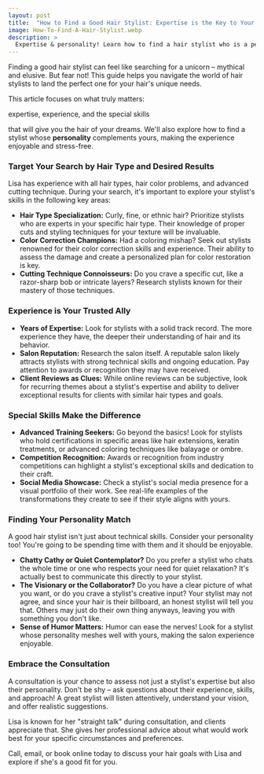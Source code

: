 ```yaml
---
layout: post
title:  "How to Find a Good Hair Stylist: Expertise is the Key to Your Dream Hair"
image: How-To-Find-A-Hair-Stylist.webp
description: >
  Expertise & personality! Learn how to find a hair stylist who is a perfect match for your personality and has the knowledge & skills to give you stunning hair.
---
```


<div class="article-text">
  <section class="intro">
  <p>
  Finding a good hair stylist can feel like searching for a unicorn – mythical and elusive. But fear not! This guide helps you navigate the world of hair stylists to land the perfect one for your hair's unique needs.
  </p>
  <p>
  This article focuses on what truly matters: <p>expertise, experience, and the special skills</p> that will give you the hair of your dreams. We'll also explore how to find a stylist whose <b>personality</b> complements yours, making the experience enjoyable and stress-free.
  </p>
  </section>
  <!--excerpt-->
  <h3 class="lead" id="target">
  Target Your Search by Hair Type and Desired Results
  </h3>
  <section>
    <p>
    Lisa has experience with all hair types, hair color problems, and advanced cutting technique. During your search, it's important to explore your stylist's skills in the following key areas:
    </p>
    <ul>
    <li>
    <b>Hair Type Specialization:</b> Curly, fine, or ethnic hair? Prioritize stylists who are experts in your specific hair type. Their knowledge of proper cuts and styling techniques for your texture will be invaluable.
    </li>
    <li>
    <b>Color Correction Champions:</b> Had a coloring mishap? Seek out stylists renowned for their color correction skills and experience. Their ability to assess the damage and create a personalized plan for color restoration is key.
    </li>
    <li>
    <b>Cutting Technique Connoisseurs:</b> Do you crave a specific cut, like a razor-sharp bob or intricate layers? Research stylists known for their mastery of those techniques.
    </li>
    </ul>
  </section>
  <h3 class="lead" id="experience">
  Experience is Your Trusted Ally
  </h3>
  <section>
    <ul>
    <li>
    <b>Years of Expertise:</b> Look for stylists with a solid track record. The more experience they have, the deeper their understanding of hair and its behavior.
    </li>
    <li>
    <b>Salon Reputation:</b> Research the salon itself. A reputable salon likely attracts stylists with strong technical skills and ongoing education. Pay attention to awards or recognition they may have received.
    </li>
    <li>
    <b>Client Reviews as Clues:</b> While online reviews can be subjective, look for recurring themes about a stylist's expertise and ability to deliver exceptional results for clients with similar hair types and goals.
    </li>
    </ul>
  </section>
  <h3 class="lead" id="skills">
  Special Skills Make the Difference
  </h3>
  <section>
    <ul>
    <li>
    <b>Advanced Training Seekers:</b> Go beyond the basics! Look for stylists who hold certifications in specific areas like hair extensions, keratin treatments, or advanced coloring techniques like balayage or ombre.
    </li>
    <li>
    <b>Competition Recognition:</b> Awards or recognition from industry competitions can highlight a stylist's exceptional skills and dedication to their craft.
    </li>
    <li>
    <b>Social Media Showcase:</b> Check a stylist's social media presence for a visual portfolio of their work. See real-life examples of the transformations they create to see if their style aligns with yours.
    </li>
    </ul>
  </section>
  <h3 class="lead" id="personality">
  Finding Your Personality Match
  </h3>
  <section>
    <p>
    A good hair stylist isn't just about technical skills. Consider your personality too! You're going to be spending time with them and it should be enjoyable.
    </p>
    <ul>
    <li>
    <b>Chatty Cathy or Quiet Contemplator?</b> Do you prefer a stylist who chats the whole time or one who respects your need for quiet relaxation? It's actually best to communicate this directly to your stylist.
    </li>
    <li>
    <b>The Visionary or the Collaborator?</b> Do you have a clear picture of what you want, or do you crave a stylist's creative input? Your stylist may not agree, and since your hair is their billboard, an honest stylist will tell you that. Others may just do their own thing anyways, leaving you with something you don't like.
    </li>
    <li>
    <b>Sense of Humor Matters:</b> Humor can ease the nerves! Look for a stylist whose personality meshes well with yours, making the salon experience enjoyable.
    </li>
    </ul>
  </section>
  <h3 class="lead" id="consultation">
  Embrace the Consultation
  </h3>
  <section>
    <p>
    A consultation is your chance to assess not just a stylist's expertise but also their personality. Don't be shy – ask questions about their experience, skills, and approach! A great stylist will listen attentively, understand your vision, and offer realistic suggestions.
    </p>
    <p>
    Lisa is known for her "straight talk" during consultation, and clients appreciate that. She gives her professional advice about what would work best for your specific circumstances and preferences.
    </p>
    <p>
    Call, email, or book online today to discuss your hair goals with Lisa and explore if she's a good fit for you.
    </p>
  </section>
</div>
